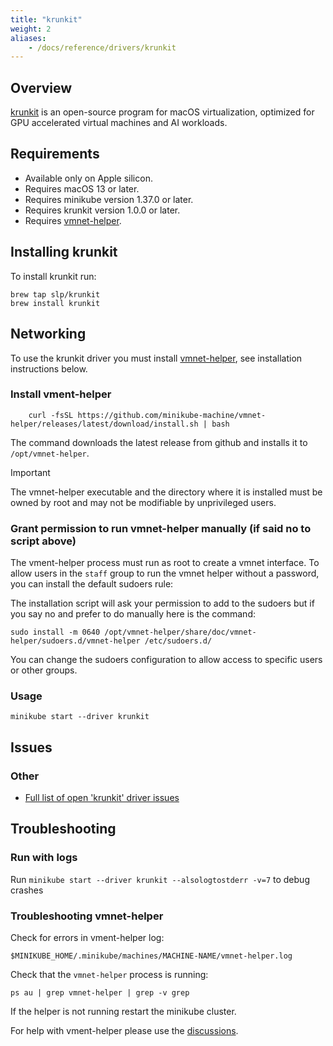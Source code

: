 ```yaml
---
title: "krunkit"
weight: 2
aliases:
    - /docs/reference/drivers/krunkit
---
```


## Overview

[krunkit](https://github.com/containers/krunkit) is an open-source program for
macOS virtualization, optimized for GPU accelerated virtual machines and AI
workloads.

## Requirements

- Available only on Apple silicon.
- Requires macOS 13 or later.
- Requires minikube version 1.37.0 or later.
- Requires krunkit version 1.0.0 or later.
- Requires [vmnet-helper](https://github.com/nirs/vmnet-helper).

## Installing krunkit

To install krunkit run:

```shell
brew tap slp/krunkit
brew install krunkit
```

## Networking

To use the krunkit driver you must install
[vmnet-helper](https://github.com/nirs/vmnet-helper), see installation
instructions below.

### Install vment-helper

```shell
    curl -fsSL https://github.com/minikube-machine/vmnet-helper/releases/latest/download/install.sh | bash
```

The command downloads the latest release from github and installs it to
`/opt/vmnet-helper`.

> [!IMPORTANT]
> The vmnet-helper executable and the directory where it is installed
> must be owned by root and may not be modifiable by unprivileged users.

### Grant permission to run vmnet-helper manually (if said no to script above)


The vment-helper process must run as root to create a vmnet interface.
To allow users in the `staff` group to run the vmnet helper without a
password, you can install the default sudoers rule:

The installation script will ask your permission to add to the sudoers but if you say no and prefer to do manually here is the command:

```shell
sudo install -m 0640 /opt/vmnet-helper/share/doc/vmnet-helper/sudoers.d/vmnet-helper /etc/sudoers.d/
```

You can change the sudoers configuration to allow access to specific
users or other groups.



### Usage

```shell
minikube start --driver krunkit
```

## Issues

### Other

* [Full list of open 'krunkit' driver issues](https://github.com/kubernetes/minikube/labels/co%2Fkrunkit)

## Troubleshooting

### Run with logs

Run `minikube start --driver krunkit --alsologtostderr -v=7` to debug crashes

### Troubleshooting vmnet-helper

Check for errors in vment-helper log:

```shell
$MINIKUBE_HOME/.minikube/machines/MACHINE-NAME/vmnet-helper.log
```

Check that the `vmnet-helper` process is running:

```shell
ps au | grep vmnet-helper | grep -v grep
```

If the helper is not running restart the minikube cluster.

For help with vment-helper please use the
[discussions](https://github.com/nirs/vmnet-helper/discussions).
